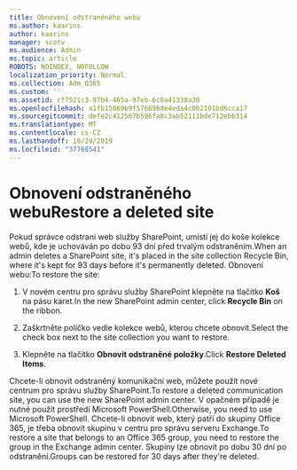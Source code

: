 ```yaml
---
title: Obnovení odstraněného webu
ms.author: kaarins
author: kaarins
manager: scotv
ms.audience: Admin
ms.topic: article
ROBOTS: NOINDEX, NOFOLLOW
localization_priority: Normal
ms.collection: Adm_O365
ms.custom: ''
ms.assetid: cf7521c3-97b4-465a-97eb-6c0a41338a30
ms.openlocfilehash: a1fb15869b9f576696de4eda4c0b2101bd6cca17
ms.sourcegitcommit: defe2c412567b596fa8c3ab52111bde712ebb314
ms.translationtype: MT
ms.contentlocale: cs-CZ
ms.lasthandoff: 10/29/2019
ms.locfileid: "37768541"
---
```

# <a name="restore-a-deleted-site"></a><span data-ttu-id="cd0c9-102">Obnovení odstraněného webu</span><span class="sxs-lookup"><span data-stu-id="cd0c9-102">Restore a deleted site</span></span>

<span data-ttu-id="cd0c9-103">Pokud správce odstraní web služby SharePoint, umístí jej do koše kolekce webů, kde je uchováván po dobu 93 dní před trvalým odstraněním.</span><span class="sxs-lookup"><span data-stu-id="cd0c9-103">When an admin deletes a SharePoint site, it's placed in the site collection Recycle Bin, where it's kept for 93 days before it's permanently deleted.</span></span> <span data-ttu-id="cd0c9-104">Obnovení webu:</span><span class="sxs-lookup"><span data-stu-id="cd0c9-104">To restore the site:</span></span>
  
1. <span data-ttu-id="cd0c9-105">V novém centru pro správu služby SharePoint klepněte na tlačítko **Koš** na pásu karet.</span><span class="sxs-lookup"><span data-stu-id="cd0c9-105">In the new SharePoint admin center, click **Recycle Bin** on the ribbon.</span></span> 
    
2. <span data-ttu-id="cd0c9-106">Zaškrtněte políčko vedle kolekce webů, kterou chcete obnovit.</span><span class="sxs-lookup"><span data-stu-id="cd0c9-106">Select the check box next to the site collection you want to restore.</span></span>
    
3. <span data-ttu-id="cd0c9-107">Klepněte na tlačítko **Obnovit odstraněné položky**.</span><span class="sxs-lookup"><span data-stu-id="cd0c9-107">Click **Restore Deleted Items**.</span></span>
    
<span data-ttu-id="cd0c9-108">Chcete-li obnovit odstraněný komunikační web, můžete použít nové centrum pro správu služby SharePoint.</span><span class="sxs-lookup"><span data-stu-id="cd0c9-108">To restore a deleted communication site, you can use the new SharePoint admin center.</span></span> <span data-ttu-id="cd0c9-109">V opačném případě je nutné použít prostředí Microsoft PowerShell.</span><span class="sxs-lookup"><span data-stu-id="cd0c9-109">Otherwise, you need to use Microsoft PowerShell.</span></span> <span data-ttu-id="cd0c9-110">Chcete-li obnovit web, který patří do skupiny Office 365, je třeba obnovit skupinu v centru pro správu serveru Exchange.</span><span class="sxs-lookup"><span data-stu-id="cd0c9-110">To restore a site that belongs to an Office 365 group, you need to restore the group in the Exchange admin center.</span></span> <span data-ttu-id="cd0c9-111">Skupiny lze obnovit po dobu 30 dní po odstranění.</span><span class="sxs-lookup"><span data-stu-id="cd0c9-111">Groups can be restored for 30 days after they're deleted.</span></span>
  


